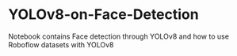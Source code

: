 # YOLOv8-on-Face-Detection
Notebook contains Face detection through YOLOv8 and how to use Roboflow datasets with YOLOv8
